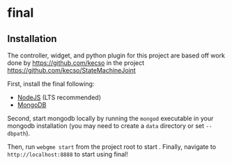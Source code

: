 # final
## Installation

The controller, widget, and python plugin for this project are based off work done by https://github.com/kecso in the project https://github.com/kecso/StateMachineJoint

First, install the final following:
- [NodeJS](https://nodejs.org/en/) (LTS recommended)
- [MongoDB](https://www.mongodb.com/)

Second, start mongodb locally by running the `mongod` executable in your mongodb installation (you may need to create a `data` directory or set `--dbpath`).

Then, run `webgme start` from the project root to start . Finally, navigate to `http://localhost:8888` to start using final!
